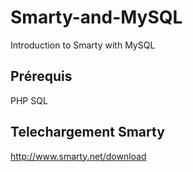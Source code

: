 # Smarty-and-MySQL
Introduction to Smarty with MySQL

Prérequis
---------
PHP
SQL

Telechargement Smarty
--------------
http://www.smarty.net/download
